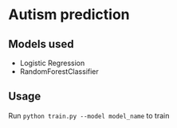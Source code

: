 # Autism prediction

## Models used
* Logistic Regression
* RandomForestClassifier

## Usage
Run `python train.py --model model_name` to train